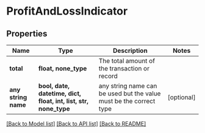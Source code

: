 # ProfitAndLossIndicator


## Properties
Name | Type | Description | Notes
------------ | ------------- | ------------- | -------------
**total** | **float, none_type** | The total amount of the transaction or record | 
**any string name** | **bool, date, datetime, dict, float, int, list, str, none_type** | any string name can be used but the value must be the correct type | [optional]

[[Back to Model list]](../../README.md#documentation-for-models) [[Back to API list]](../../README.md#documentation-for-api-endpoints) [[Back to README]](../../README.md)


